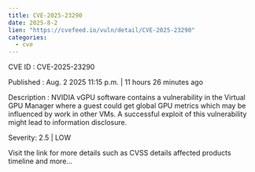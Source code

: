 ```yaml
--- 
title: CVE-2025-23290
date: 2025-8-2
lien: "https://cvefeed.io/vuln/detail/CVE-2025-23290"
categories:
  - cve
---
```


CVE ID : CVE-2025-23290

Published :  Aug. 2
2025
11:15 p.m. | 11 hours
26 minutes ago

Description : NVIDIA vGPU software contains a vulnerability in the Virtual GPU Manager
where a guest could get global GPU metrics which may be influenced by work in other VMs. A successful exploit of this vulnerability might lead to information disclosure.

Severity: 2.5 | LOW

Visit the link for more details
such as CVSS details
affected products
timeline
and more...
